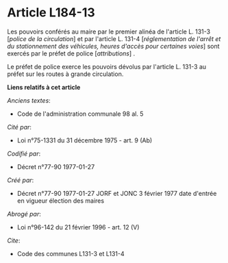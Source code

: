 # Article L184-13

Les pouvoirs conférés au maire par le premier alinéa de l'article L. 131-3 [*police de la circulation*] et par l'article L.
131-4 [*réglementation de l'arrêt et du stationnement des véhicules, heures d'accès pour certaines voies*] sont exercés par
le préfet de police [*attributions*] . 

Le préfet de police exerce les pouvoirs dévolus par l'article L. 131-3 au préfet sur les routes à grande circulation.

**Liens relatifs à cet article**

_Anciens textes_:

  - Code de l'administration communale 98 al. 5

_Cité par_:

  - Loi n°75-1331 du 31 décembre 1975 - art. 9 (Ab)

_Codifié par_:

  - Décret n°77-90 1977-01-27

_Créé par_:

  - Décret n°77-90 1977-01-27 JORF et JONC 3 février 1977 date d'entrée en vigueur élection des maires

_Abrogé par_:

  - Loi n°96-142 du 21 février 1996 - art. 12 (V)

_Cite_:

  - Code des communes L131-3 et L131-4
